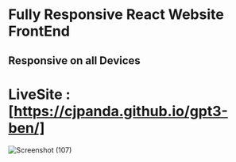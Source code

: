 # Fully Responsive React Website FrontEnd
## Responsive on all Devices
# LiveSite : [https://cjpanda.github.io/gpt3-ben/]

![Screenshot (107)](https://github.com/cjpanda/gpt3-ben/assets/107156444/1eebafda-e542-460d-88ad-508cc7266b53)
